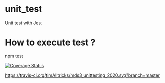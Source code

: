 # unit_test
Unit test with Jest

# How to execute test ?
npm test

[![Coverage Status](https://coveralls.io/repos/github/timAlltricks/mds3_unittesting_2020/badge.svg?branch=master)](https://coveralls.io/github/timAlltricks/mds3_unittesting_2020?branch=master)

https://travis-ci.org/timAlltricks/mds3_unittesting_2020.svg?branch=master